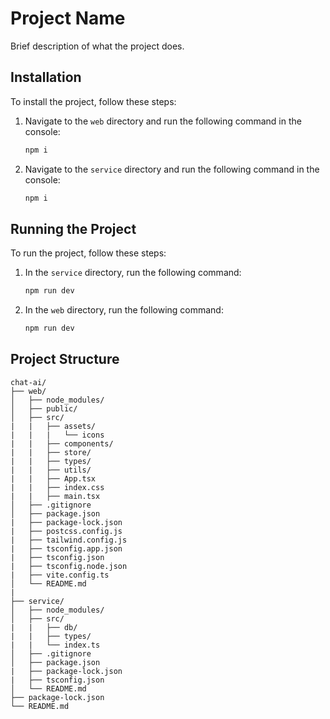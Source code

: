 # Project Name

Brief description of what the project does.

## Installation

To install the project, follow these steps:

1. Navigate to the `web` directory and run the following command in the console:

   ```bash
   npm i
   ```

2. Navigate to the `service` directory and run the following command in the console:

   ```bash
   npm i
   ```

## Running the Project

To run the project, follow these steps:

1. In the `service` directory, run the following command:

   ```bash
   npm run dev
   ```

2. In the `web` directory, run the following command:

   ```bash
   npm run dev
   ```

## Project Structure

```plaintext
chat-ai/
├── web/
│   ├── node_modules/
│   ├── public/
│   ├── src/
|   |   ├── assets/
|   |   |   └── icons
|   |   ├── components/
|   |   ├── store/
|   |   ├── types/
|   |   ├── utils/
|   |   ├── App.tsx
|   |   ├── index.css
|   |   ├── main.tsx
│   ├── .gitignore
│   ├── package.json
|   ├── package-lock.json
|   ├── postcss.config.js
|   ├── tailwind.config.js
|   ├── tsconfig.app.json
|   ├── tsconfig.json
|   ├── tsconfig.node.json
|   ├── vite.config.ts
│   └── README.md
|
├── service/
│   ├── node_modules/
│   ├── src/
|   |   ├── db/
|   |   ├── types/
|   |   └── index.ts
│   ├── .gitignore
│   ├── package.json
|   ├── package-lock.json
|   ├── tsconfig.json
│   └── README.md
├── package-lock.json
└── README.md
```
